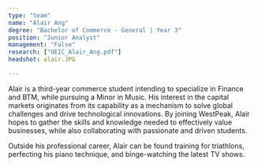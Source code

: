 ```yaml
---
type: "team"
name: "Alair Ang"
degree: "Bachelor of Commerce - General | Year 3"
position: "Junior Analyst"
management: "False"
research: ["UEIC_Alair_Ang.pdf"]
headshot: alair.JPG

---
```

Alair is a third-year commerce student intending to specialize in Finance and BTM, while pursuing a Minor in Music. His interest in the capital markets originates from its capability as a mechanism to solve global challenges and drive technological innovations. By joining WestPeak, Alair hopes to gather the skills and knowledge needed to effectively value businesses, while also collaborating with passionate and driven students. 

Outside his professional career, Alair can be found training for triathlons, perfecting his piano technique, and binge-watching the latest TV shows.
